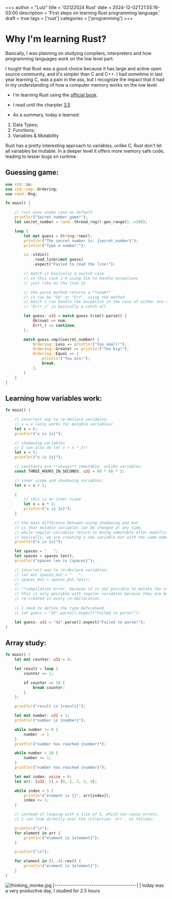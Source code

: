 +++
author = "Luiz"
title = '02122024 Rust'
date = 2024-12-02T21:55:16-03:00
description = 'First steps on learning Rust programming language.'
draft = true
tags = ['rust']
categories = ['programming']
+++


# Why I'm learning Rust?

Basically, I was planning on studying compilers, interpreters and how programming languages work on the low level part. 

I tought that Rust was a good choice because it has large and active open source community, and it's simpler than C and C++. I had sometime in last year learning C, was a pain in the ass, but I recognize the impact that it had in my understanding of how a computer memory works on the low level.

- I'm learning Rust using the [official book](https://doc.rust-lang.org/book/title-page.html).
- I read until the charpter [3.5](https://doc.rust-lang.org/book/ch03-05-control-flow.html)

- As a summary, today e learned:
1. Data Types;
2. Functions;
3. Variables & Mutability

Rust has a pretty interesting approach to variables, unlike C, Rust don't let all variables be mutable. In a deeper level it offers more memory safe code, leading to lesser bugs on runtime.

## Guessing game:

```rust
use std::io;
use std::cmp::Ordering;
use rand::Rng;

fn main() {

    // rust uses snake case as default
    println!("Secret number game!");
    let secret_number = rand::thread_rng().gen_range(1..=100);

    loop {
        let mut guess = String::new();
        println!("The secret number is: {secret_number}");
        println!("Type a number:");

        io::stdin()
            .read_line(&mut guess)
            .expect("Failed to read the line!");

        // match is basically a switch case
        // in this case i'm using him to handle exceptions
        // just like on the line 32

        // the parse method returns a **enum** 
        // it can be "Ok" or "Err", using the method 
        // match i can handle the excpetion in the case of either are returned 
        // "Err(_)" is basically a catch all

        let guess: u32 = match guess.trim().parse() {
            Ok(num) => num,
            Err(_) => continue,
        }; 

        match guess.cmp(&secret_number) {
            Ordering::Less => println!("Too small!"),
            Ordering::Greater => println!("Too big!"),
            Ordering::Equal => {
                println!("You win!");
                break;
            },
        }
    }
}
```

## Learning how variables work:

```rust
fn main() {

    // incorrect way to re-declare variables:
    // x = x (only works for mutable variables)
    let x = 6;
    println!("x is {x}");

    // shadowing variables
    // I can also do let x = x * 5!!
    let x = 5;
    println!("x is {x}");

    // constants are **always** immutable, unlike variables.
    const THREE_HOURS_IN_SECONDS: u32 = 60 * 60 * 3;

    // inner scope and shadowing variables:
    let x = x + 1;

    {
        // this is an inner scope
        let x = x * 2;
        println!("x is {x}");
    }

    // the main difference between using shadowing and mut
    // is that mutable variables can be changed at any time,
    // while regular variables return to being immutable after modifications.
    // basically, we are creating a new variable but with the same name.
    println!("x is {x}");

    let spaces = "   ";
    let spaces = spaces.len();
    println!("spaces len is {spaces}");

    // incorrect way to re-declare variables:
    // let mut spaces_mut = "   ";
    // spaces_mut = spaces_mut.len();
    //
    // **compilation error, because it is not possible to mutate the variable type.**
    // this is only possible with regular variables because they are being
    // re-created in every re-declaration.
    
    // I need to define the type beforehand
    // let guess = "42".parse().expect("Failed to parse!");

    let guess: u32 = "42".parse().expect("Failed to parse!");
}

```

## Array study:

```rust
fn main() {
    let mut counter: u32 = 0;

    let result = loop {
        counter += 1;

        if counter == 10 {
            break counter;
        } 
    };

    println!("result is {result}");

    let mut number: u32 = 3;
    println!("number is {number}");

    while number != 0 {
        number -= 1
    }
    println!("number has reached {number}");

    while number < 10 {
        number += 1;
    }
    println!("number has reached {number}");

    let mut index: usize = 0;
    let arr: [u32; 5] = [0, 1, 2, 3, 4];

    while index < 5 {
        println!("element is {}", arr[index]);
        index += 1;
    }

    // instead of looping with a size of 5, which can cause errors,
    // I can loop directly over the collection `arr`, as follows:

    println!("\n");
    for element in arr {
        println!("element is {element}");
    }

    println!("\n");

    for element in (1..4).rev() {
        println!("element is {element}");
    }
}

```

![thinking_monke.jpg](/thinking_monke.jpg)
|----------------------------------------|
| today was a very productive day, I studied for 2.5 hours
